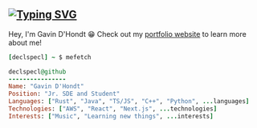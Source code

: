 ## [![Typing SVG](https://readme-typing-svg.demolab.com?font=JetBrains+Nerd+Font+Mono&size=20&duration=2500&pause=750&color=78A9FF&background=FFFFFF00&vCenter=true&random=true&width=540&height=40&lines=System.out.println%28%22Hello%2C%20world%22%29;println%21%28%22Hello%2C%20world%22%29;let%20%28%29%20%3D%20print_endline%20%22Hello%2C%20world%22;console.log%28%22Hello%2C%20world%22%29;std%3A%3Acout%20%3C%3C%20%22Hello%2C%20world%5Cn%22)](https://git.io/typing-svg)

Hey, I'm Gavin D'Hondt 😁 Check out my [portfolio website](https://www.gavindhondt.com/) to learn more about me!

```rb
[declspecl] ~ $ mefetch

declspecl@github
----------------
Name: "Gavin D'Hondt"
Position: "Jr. SDE and Student"
Languages: ["Rust", "Java", "TS/JS", "C++", "Python", ...languages]
Technologies: ["AWS", "React", "Next.js", ...technologies]
Interests: ["Music", "Learning new things", ...interests]
```

<!-- ![Top Languages Used](https://github-readme-stats-omega-ochre-80.vercel.app/api/top-langs/?username=declspecl&theme=dark&hide_border=false&no-bg=true&no-frame=true&langs_count=4&exclude_repo=ValoGuessr,PokeRPS,firstOGLUI,OpenGoLf,pong,firstTriangle&hide=c) -->
